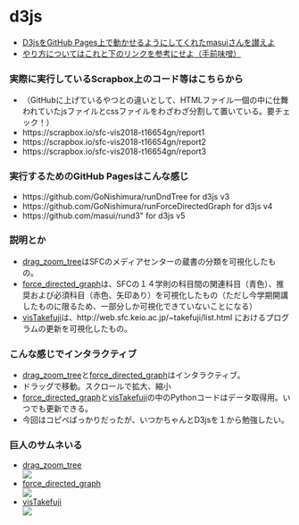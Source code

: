 # d3js
<ul>
  <li><a href="https://github.com/masui/rund3" target="_blank">D3jsをGitHub Pages上で動かせるようにしてくれたmasuiさんを讃えよ</a></li>
  <li><a href="https://scrapbox.io/sfc-vis2018-t16654gn/report1" target="_blank">やり方についてはこれと下のリンクを参考にせよ（手前味噌）</a></li>
</ul>

<h3>実際に実行しているScrapbox上のコード等はこちらから</h3>
<ul>
  <li>（GitHubに上げているやつとの違いとして、HTMLファイル一個の中に仕舞われていたjsファイルとcssファイルをわざわざ分割して置いている。要チェック！）</li>
  <li>https://scrapbox.io/sfc-vis2018-t16654gn/report1</li>
  <li>https://scrapbox.io/sfc-vis2018-t16654gn/report2</li>
  <li>https://scrapbox.io/sfc-vis2018-t16654gn/report3</li>
</ul>

<h3>実行するためのGitHub Pagesはこんな感じ</h3>
<ul>
  <li>https://github.com/GoNishimura/runDndTree for d3js v3</li>
  <li>https://github.com/GoNishimura/runForceDirectedGraph for d3js v4</li>
  <li>https://github.com/masui/rund3" for d3js v5</li>
</ul>


<h3>説明とか</h3>
<ul>
  <li><a href="https://gonishimura.github.io/runDndTree/?p=sfc-vis2018-t16654gn/report1&c=dndTree.js&s=dndTree.css" target="_blank">drag_zoom_tree</a>はSFCのメディアセンターの蔵書の分類を可視化したもの。</li>
  <li><a href="https://gonishimura.github.io/runForceDirectedGraph/?p=sfc-vis2018-t16654gn/report2&c=fdg.js&s=fdg.css" target="_blank">force_directed_graph</a>は、SFCの１４学則の科目間の関連科目（青色）、推奨および必須科目（赤色、矢印あり）を可視化したもの（ただし今学期開講したものに限るため、一部分しか可視化できていないことになる）</li>
  <li><a href="https://gonishimura.github.io/runDndTree/?p=sfc-vis2018-t16654gn/report3&c=take.js&s=take.css" target="_blank">visTakefuji</a>は、http://web.sfc.keio.ac.jp/~takefuji/list.html におけるプログラムの更新を可視化したもの。</li>
</ul>


<h3>こんな感じでインタラクティブ</h3>
<ul>
  <li><a href="https://gonishimura.github.io/runDndTree/?p=sfc-vis2018-t16654gn/report1&c=dndTree.js&s=dndTree.css" target="_blank">drag_zoom_tree</a>と<a href="https://gonishimura.github.io/runForceDirectedGraph/?p=sfc-vis2018-t16654gn/report2&c=fdg.js&s=fdg.css" target="_blank">force_directed_graph</a>はインタラクティブ。</li>
  <li>ドラッグで移動。スクロールで拡大、縮小</li>
  <li><a href="https://gonishimura.github.io/runForceDirectedGraph/?p=sfc-vis2018-t16654gn/report2&c=fdg.js&s=fdg.css" target="_blank">force_directed_graph</a>と<a href="https://gonishimura.github.io/runDndTree/?p=sfc-vis2018-t16654gn/report3&c=take.js&s=take.css" target="_blank">visTakefuji</a>の中のPythonコードはデータ取得用。いつでも更新できる。</li>
  <li>今回はコピペばっかりだったが、いつかちゃんとD3jsを１から勉強したい。</li>
</ul>


<h3>巨人のサムネいる</h3>
<ul>
  <li><a href="https://gonishimura.github.io/runDndTree/?p=sfc-vis2018-t16654gn/report1&c=dndTree.js&s=dndTree.css" target="_blank">drag_zoom_tree</a></li>
  <img src="https://github.com/GoNishimura/images/blob/master/books.png">

  <li><a href="https://gonishimura.github.io/runForceDirectedGraph/?p=sfc-vis2018-t16654gn/report2&c=fdg.js&s=fdg.css" target="_blank">force_directed_graph</a></li>
  <img src="https://github.com/GoNishimura/images/blob/master/courses.png">

  <li><a href="https://gonishimura.github.io/runDndTree/?p=sfc-vis2018-t16654gn/report3&c=take.js&s=take.css" target="_blank">visTakefuji</a></li>
  <img src="https://github.com/GoNishimura/images/blob/master/take.png">
</ul>

